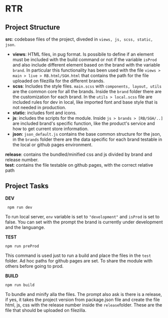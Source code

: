 # RTR


## Project Structure

 **src**:  codebase files of the project, diveded in `views, js, scss, static, json`.
 - **views**:  HTML files, in pug format. Is possibile to define if an element must be included with the build command or not if the variable `isProd` and also include different element based on the brand with the variable `brand`. In particular this functionality has been used with the file `views > main > live > RB.html/SGH.html` that contains the path for the file uploaded on filezilla for the different brands.
 - **scss**: Includes the style files. `main.scss` with `components, layout, utils` are the common core for all the brands. Inside the `brand` folder there are the customization for each brand.
In the `utils > local.scss` file are included rules for dev in local, like imported font and base style that is not needed in production.
 - **static**: includes font and icons.
 - **js**: includes the scripts for the module. Inside `js > brands > [RB/SGH/..]` are included brand's specific function, like the product's service and how to get current store information.
 - **json**:  `json_default.js` contains the base common structure for the json, in the `brands` folder there are the data specific for each brand testable in the local or github pages environment.
 
**release**: contains the bundled/minified css and js divided by brand and release number. <br/>
**test**: contains the file testable on github pages, with the correct relative path

## Project Tasks

**DEV**

     npm run dev
To run local server, `env` variable is set to `"development"` and `isProd` is set to false. You can set with the prompt the brand is currently under development and the languange.

**TEST**

    npm run preProd
This command is used just to run a build and place the files in the `test` folder. Ad hoc paths for github pages are set. To share the module with others before going to prod.

**BUILD**

    npm run build
To bundle and minify alla the files. The prompt also ask is there is a release, if yes, it takes the project version from package.json file and create the file html, js, css with the release number inside the `release`folder. 
These are the file that should be uploaded on filezilla.
